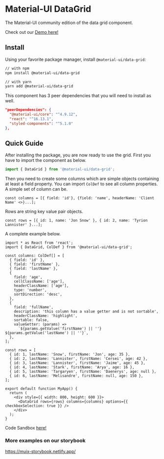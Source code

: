 # Material-UI DataGrid

The Material-UI community edition of the data grid component.

Check out our [Demo here!](https://muix-preview.netlify.app/#/grid)

## Install

Using your favorite package manager, install `@material-ui/data-grid`:

```sh
// with npm
npm install @material-ui/data-grid

// with yarn
yarn add @material-ui/data-grid
```

This component has 3 peer dependencies that you will need to install as well.

```json
"peerDependencies": {
  "@material-ui/core": "^4.9.12",
  "react": "^16.13.1",
  "styled-components": "^5.1.0"
},
```

## Quick Guide

After installing the package, you are now ready to use the grid.
First you have to import the component as below.

```js
import { DataGrid } from '@material-ui/data-grid';
```

Then you need to create some columns which are simple objects containing at least a field property.
You can import `ColDef` to see all column properties.
A simple set of column can be.

```tsx
const columns = [{ field: 'id'}, {field: 'name', headerName: 'Client Name' <>}...];
```

Rows are string key value pair objects.

```tsx
const rows = [{ id: 1, name: 'Jon Snow' }, { id: 2, name: 'Tyrion Lannister' }...];
```

A complete example below.

```tsx
import * as React from 'react';
import { DataGrid, ColDef } from '@material-ui/data-grid';

const columns: ColDef[] = [
  { field: 'id' },
  { field: 'firstName' },
  { field: 'lastName' },
  {
    field: 'age',
    cellClassName: ['age'],
    headerClassName: ['age'],
    type: 'number',
    sortDirection: 'desc',
  },
  {
    field: 'fullName',
    description: 'this column has a value getter and is not sortable',
    headerClassName: 'highlight',
    sortable: false,
    valueGetter: (params) =>
      `${params.getValue('firstName') || ''} ${params.getValue('lastName') || ''}`,
  },
];

const rows = [
  { id: 1, lastName: 'Snow', firstName: 'Jon', age: 35 },
  { id: 2, lastName: 'Lannister', firstName: 'Cersei', age: 42 },
  { id: 3, lastName: 'Lannister', firstName: 'Jaime', age: 45 },
  { id: 4, lastName: 'Stark', firstName: 'Arya', age: 16 },
  { id: 5, lastName: 'Targaryen', firstName: 'Daenerys', age: null },
  { id: 6, lastName: 'Melisandre', firstName: null, age: 150 },
];

export default function MyApp() {
  return (
    <div style={{ width: 800, height: 600 }}>
      <DataGrid rows={rows} columns={columns} options={{ checkboxSelection: true }} />
    </div>
  );
}
```

Code Sandbox [here!](https://codesandbox.io/s/get-started-grid-kkdn2)

### More examples on our storybook

https://muix-storybook.netlify.app/
